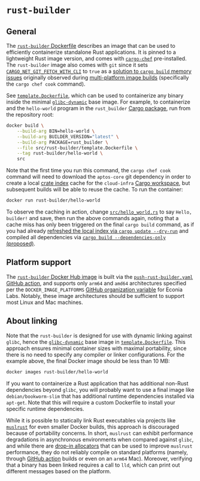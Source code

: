 # `rust-builder`

## General

The [`rust-builder` Dockerfile] describes an image that can be used
to efficiently containerize standalone Rust applications. It is pinned to a
lightweight Rust image version, and comes with [`cargo-chef`] pre-installed.
The `rust-builder` image also comes with `git` since it sets
[`CARGO_NET_GIT_FETCH_WITH_CLI`] to `true` as a
[solution to `cargo build` memory issues] originally observed during
[multi-platform image builds] (specifically the `cargo chef cook` command).

See [`template.Dockerfile`], which can be used to containerize any binary
inside the minimal [`glibc-dynamic`] base image. For example, to containerize
and the `hello-world` program in the `rust_builder` [Cargo package], run from
the repository root:

```sh
docker build \
    --build-arg BIN=hello-world \
    --build-arg BUILDER_VERSION="latest" \
    --build-arg PACKAGE=rust_builder \
    --file src/rust-builder/template.Dockerfile \
    --tag rust-builder/hello-world \
    src
```

Note that the first time you run this command, the `cargo chef cook` command
will need to download the `aptos-core` git dependency in order to create a local
[crate index] cache for the `cloud-infra` [Cargo workspace], but subsequent
builds will be able to reuse the cache. To run the container:

```sh
docker run rust-builder/hello-world
```

To observe the caching in action, change [`src/hello_world.rs`] to say
`Hello, builder!` and save, then run the above commands again, noting that a
cache miss has only been triggered on the final `cargo build` command, as if you
had already [refreshed the local index via `cargo update --dry-run`] and
compiled all dependencies via [`cargo build --dependencies-only` (proposed)].

## Platform support

The [`rust-builder` Docker Hub image] is built via the
[`push-rust-builder.yaml`] [GitHub action], and supports only `arm64` and
`amd64` architectures specified per the `DOCKER_IMAGE_PLATFORMS`
[GitHub organization variable] for Econia Labs. Notably, these image
architectures should be sufficient to support most Linux and Mac machines.

## About linking

Note that the `rust-builder` is designed for use with dynamic linking against
`glibc`, hence the [`glibc-dynamic`] base image in [`template.Dockerfile`]. This
approach ensures minimal container sizes with maximal portability, since there
is no need to specify any compiler or linker configurations. For the example
above, the final Docker image should be less than 10 MB:

```sh
docker images rust-builder/hello-world
```

If you want to containerize a Rust application that has additional non-Rust
dependencies beyond `glibc`, you will probably want to use a final image like
`debian/bookworm-slim` that has additional runtime dependencies installed via
`apt-get`. Note that this will require a custom Dockerfile to install your
specific runtime dependencies.

While it is possible to statically link Rust executables via projects like
[`muslrust`] for even smaller Docker builds, this approach is discouraged
because of portability concerns. In short, `muslrust` can exhibit performance
degradations in asynchronous environments when compared against `glibc`, and
while there are [drop-in allocators] that can be used to improve `muslrust`
performance, they do not reliably compile on standard platforms (namely, through
[GitHub action] builds or even on an `arm64` Mac). Moreover, verifying that a
binary has been linked requires a call to `lld`, which can print out different
messages based on the platform.

[cargo package]: https://doc.rust-lang.org/cargo/guide/project-layout.html
[cargo workspace]: https://doc.rust-lang.org/cargo/reference/workspaces.html
[crate index]: https://github.com/rust-lang/cargo/issues/3377
[drop-in allocators]: https://github.com/clux/muslrust?tab=readme-ov-file#allocator-performance
[github action]: https://docs.docker.com/build/ci/github-actions/
[github organization variable]: https://docs.github.com/en/actions/learn-github-actions/variables#creating-configuration-variables-for-an-organization
[multi-platform image builds]: https://docs.docker.com/build/ci/github-actions/multi-platform/
[refreshed the local index via `cargo update --dry-run`]: https://github.com/serayuzgur/crates/issues/81#issuecomment-634037996
[solution to `cargo build` memory issues]: https://github.com/rust-lang/cargo/issues/10781#issuecomment-1351670409
[`cargo build --dependencies-only` (proposed)]: https://github.com/rust-lang/cargo/issues/2644
[`cargo-chef`]: https://github.com/LukeMathWalker/cargo-chef
[`cargo_net_git_fetch_with_cli`]: https://doc.rust-lang.org/cargo/reference/config.html#netgit-fetch-with-cli
[`glibc-dynamic`]: https://images.chainguard.dev/directory/image/glibc-dynamic/overview
[`muslrust`]: https://github.com/clux/muslrust
[`push-rust-builder.yaml`]: ../../.github/workflows/push-rust-builder.yaml
[`rust-builder` docker hub image]: https://hub.docker.com/repository/docker/econialabs/rust-builder/tags
[`rust-builder` dockerfile]: ./Dockerfile
[`src/hello_world.rs`]: ./src/hello_world.rs
[`template.dockerfile`]: ./template.Dockerfile
